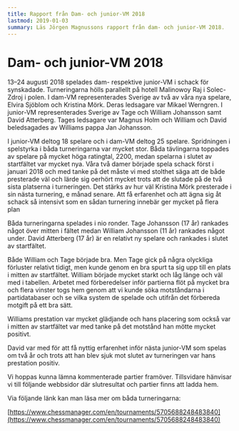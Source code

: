 ```yaml
---
title: Rapport från Dam- och junior-VM 2018
lastmod: 2019-01-03
summary: Läs Jörgen Magnussons rapport från dam- och junior-VM 2018.
---
```


[]()

Dam- och junior-VM 2018
==========

13–24 augusti 2018 spelades dam- respektive junior-VM i schack för synskadade. Turneringarna hölls parallellt på hotell Malinowoy Raj i Solec-Zdroj i polen. I dam-VM representerades Sverige av två av våra nya spelare, Elvira Sjöblom och Kristina Mörk. Deras ledsagare var Mikael Werngren. I junior-VM representerades Sverige av Tage och William Johansson samt David Atterberg. Tages ledsagare var Magnus Holm och William och David beledsagades av Williams pappa Jan Johansson.

I junior-VM deltog 18 spelare och i dam-VM deltog 25 spelare. Spridningen i spelstyrka i båda turneringarna var mycket stor. Båda tävlingarna toppades av spelare på mycket höga ratingtal, 2200, medan spelarna i slutet av startfältet var mycket nya. Våra två damer började spela schack först i januari 2018 och med tanke på det måste vi med stolthet säga att de både presterade väl och lärde sig oerhört mycket trots att de slutade på de två sista platserna i turneringen. Det stärks av hur väl Kristina Mörk presterade i sin nästa turnering, e månad senare. Att få erfarenhet och att ägna sig åt schack så intensivt som en sådan turnering innebär ger mycket på flera plan

Båda turneringarna spelades i nio ronder. Tage Johansson (17 år) rankades något över mitten i fältet medan William Johansson (11 år) rankades något under. David Atterberg (17 år) är en relativt ny spelare och rankades i slutet av startfältet.

Både William och Tage började bra. Men Tage gick på några olyckliga förluster relativt tidigt, men kunde genom en bra spurt ta sig upp till en plats i mitten av startfältet. William började mycket starkt och låg länge och väl med i tabellen. Arbetet med förberedelser inför partierna flöt på mycket bra och flera vinster togs hem genom att vi kunde söka motståndarna i partidatabaser och se vilka system de spelade och utifrån det förbereda motgift på ett bra sätt.

Williams prestation var mycket glädjande och hans placering som också var i mitten av startfältet var med tanke på det motstånd han mötte mycket positivt.

David var med för att få nyttig erfarenhet inför nästa junior-VM som spelas om två år och trots att han blev sjuk mot slutet av turneringen var hans prestation positiv.

Vi hoppas kunna lämna kommenterade partier framöver. Tillsvidare hänvisar vi till följande webbsidor där slutresultat och partier finns att ladda hem.

Via följande länk kan man läsa mer om båda turneringarna:

[https://www.chessmanager.com/en/tournaments/5705688248483840](https://www.chessmanager.com/en/tournaments/5705688248483840)